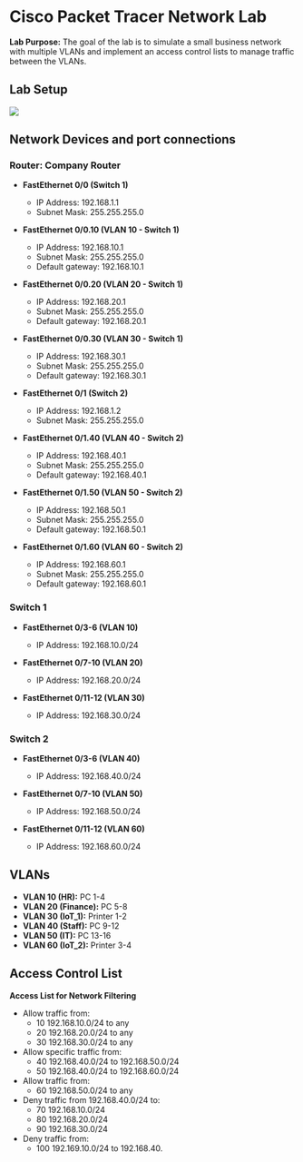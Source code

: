 <h1>Cisco Packet Tracer Network Lab</h1>
<b>Lab Purpose:</b>
The goal of the lab is to simulate a small business network with multiple VLANs and implement an access control lists to manage traffic between the VLANs.
<h2>Lab Setup</h2>
<img src="https://i.imgur.com/ldyuXJo.png">

## Network Devices and port connections

### Router: Company Router
- **FastEthernet 0/0 (Switch 1)**
  - IP Address: 192.168.1.1
  - Subnet Mask: 255.255.255.0

- **FastEthernet 0/0.10 (VLAN 10 - Switch 1)**
  - IP Address: 192.168.10.1
  - Subnet Mask: 255.255.255.0
  - Default gateway: 192.168.10.1

- **FastEthernet 0/0.20 (VLAN 20 - Switch 1)**
  - IP Address: 192.168.20.1
  - Subnet Mask: 255.255.255.0
  - Default gateway: 192.168.20.1

- **FastEthernet 0/0.30 (VLAN 30 - Switch 1)**
  - IP Address: 192.168.30.1
  - Subnet Mask: 255.255.255.0
  - Default gateway: 192.168.30.1

- **FastEthernet 0/1 (Switch 2)**
  - IP Address: 192.168.1.2
  - Subnet Mask: 255.255.255.0

- **FastEthernet 0/1.40 (VLAN 40 - Switch 2)**
  - IP Address: 192.168.40.1
  - Subnet Mask: 255.255.255.0
  - Default gateway: 192.168.40.1

- **FastEthernet 0/1.50 (VLAN 50 - Switch 2)**
  - IP Address: 192.168.50.1
  - Subnet Mask: 255.255.255.0
  - Default gateway: 192.168.50.1

- **FastEthernet 0/1.60 (VLAN 60 - Switch 2)**
  - IP Address: 192.168.60.1
  - Subnet Mask: 255.255.255.0
  - Default gateway: 192.168.60.1

### Switch 1

- **FastEthernet 0/3-6 (VLAN 10)**
  - IP Address: 192.168.10.0/24

- **FastEthernet 0/7-10 (VLAN 20)**
  - IP Address: 192.168.20.0/24

- **FastEthernet 0/11-12 (VLAN 30)**
  - IP Address: 192.168.30.0/24

### Switch 2

- **FastEthernet 0/3-6 (VLAN 40)**
  - IP Address: 192.168.40.0/24

- **FastEthernet 0/7-10 (VLAN 50)**
  - IP Address: 192.168.50.0/24

- **FastEthernet 0/11-12 (VLAN 60)**
  - IP Address: 192.168.60.0/24

## VLANs

- **VLAN 10 (HR):** PC 1-4
- **VLAN 20 (Finance):** PC 5-8
- **VLAN 30 (IoT_1):** Printer 1-2
- **VLAN 40 (Staff):** PC 9-12
- **VLAN 50 (IT):** PC 13-16
- **VLAN 60 (IoT_2):** Printer 3-4

## Access Control List

**Access List for Network Filtering**
- Allow traffic from:
  - 10 192.168.10.0/24 to any
  - 20 192.168.20.0/24 to any
  - 30 192.168.30.0/24 to any
- Allow specific traffic from:
  - 40 192.168.40.0/24 to 192.168.50.0/24
  - 50 192.168.40.0/24 to 192.168.60.0/24
- Allow traffic from:
  - 60 192.168.50.0/24 to any
- Deny traffic from 192.168.40.0/24 to:
  - 70 192.168.10.0/24
  - 80 192.168.20.0/24
  - 90 192.168.30.0/24
- Deny traffic from:
  - 100 192.169.10.0/24 to 192.168.40.

